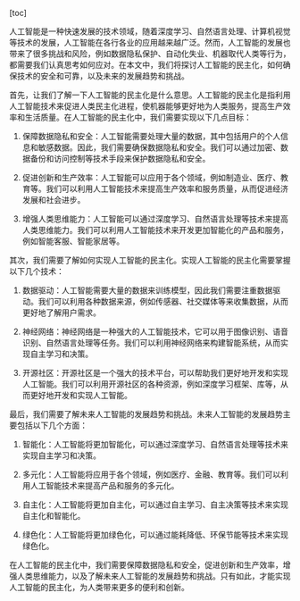 
[toc]                    
                
                
人工智能是一种快速发展的技术领域，随着深度学习、自然语言处理、计算机视觉等技术的发展，人工智能在各行各业的应用越来越广泛。然而，人工智能的发展也带来了很多挑战和风险，例如数据隐私保护、自动化失业、机器取代人类等行为，都需要我们认真思考如何应对。在本文中，我们将探讨人工智能的民主化，如何确保技术的安全和可靠，以及未来的发展趋势和挑战。

首先，让我们了解一下人工智能的民主化是什么意思。人工智能的民主化是指利用人工智能技术来促进人类民主化进程，使机器能够更好地为人类服务，提高生产效率和生活质量。在人工智能的民主化中，我们需要实现以下几点目标：

1. 保障数据隐私和安全：人工智能需要处理大量的数据，其中包括用户的个人信息和敏感数据。因此，我们需要确保数据隐私和安全。我们可以通过加密、数据备份和访问控制等技术手段来保护数据隐私和安全。

2. 促进创新和生产效率：人工智能可以应用于各个领域，例如制造业、医疗、教育等。我们可以利用人工智能技术来提高生产效率和服务质量，从而促进经济发展和社会进步。

3. 增强人类思维能力：人工智能可以通过深度学习、自然语言处理等技术来提高人类思维能力。我们可以利用人工智能技术来开发更加智能化的产品和服务，例如智能客服、智能家居等。

其次，我们需要了解如何实现人工智能的民主化。实现人工智能的民主化需要掌握以下几个技术：

1. 数据驱动：人工智能需要大量的数据来训练模型，因此我们需要注重数据驱动。我们可以利用各种数据来源，例如传感器、社交媒体等来收集数据，从而更好地了解用户需求。

2. 神经网络：神经网络是一种强大的人工智能技术，它可以用于图像识别、语音识别、自然语言处理等任务。我们可以利用神经网络来构建智能系统，从而实现自主学习和决策。

3. 开源社区：开源社区是一个强大的技术平台，可以帮助我们更好地开发和实现人工智能。我们可以利用开源社区的各种资源，例如深度学习框架、库等，从而更好地开发和实现人工智能。

最后，我们需要了解未来人工智能的发展趋势和挑战。未来人工智能的发展趋势主要包括以下几个方面：

1. 智能化：人工智能将更加智能化，可以通过深度学习、自然语言处理等技术来实现自主学习和决策。

2. 多元化：人工智能将应用于各个领域，例如医疗、金融、教育等。我们可以利用人工智能技术来提高产品和服务的多元化。

3. 自主化：人工智能将更加自主化，可以通过自主学习、自主决策等技术来实现自主化和智能化。

4. 绿色化：人工智能将更加绿色化，可以通过能耗降低、环保节能等技术来实现绿色化。

在人工智能的民主化中，我们需要保障数据隐私和安全，促进创新和生产效率，增强人类思维能力，以及了解未来人工智能的发展趋势和挑战。只有如此，才能实现人工智能的民主化，为人类带来更多的便利和创新。

